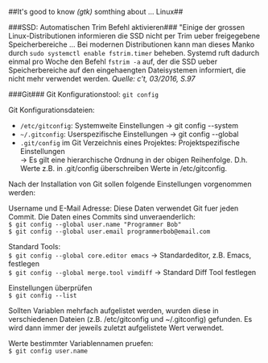 ##It's good to know *(gtk)* somthing about ... Linux##

<!-- This document is written in pandoc's markdown version -->

###SSD: Automatischen Trim Befehl aktivieren###
"Einige der grossen Linux-Distributionen informieren die SSD nicht per Trim
ueber freigegebene Speicherbereiche ... Bei modernen Distributionen kann man
dieses Manko durch `sudo systemctl enable fstrim.timer` beheben. Systemd ruft
dadurch einmal pro Woche den Befehl `fstrim -a` auf, der die SSD ueber
Speicherbereiche auf den eingehaengten Dateisystemen informiert, die nicht
mehr verwendet werden.
*Quelle: c't, 03/2016, S.97* 

###Git###
Git Konfigurationstool: `git config`

Git Konfigurationsdateien:
- `/etc/gitconfig`: Systemweite Einstellungen -> git config --system
- `~/.gitconfig`: Userspezifische Einstellungen -> git config --global
- `.git/config` im Git Verzeichnis eines Projektes: Projektspezifische 
Einstellungen  
-> Es gilt eine hierarchische Ordnung in der obigen Reihenfolge. 
D.h. Werte z.B. in .git/config überschreiben Werte in /etc/gitconfig.

Nach der Installation von Git sollen folgende Einstellungen vorgenommen werden:

Username und E-Mail Adresse:
Diese Daten verwendet Git fuer jeden Commit. Die Daten eines Commits sind unveraenderlich:  
`$ git config --global user.name "Programmer Bob"`  
`$ git config --global user.email programmerbob@email.com`  

Standard Tools:  
`$ git config --global core.editor emacs` -> Standardeditor, z.B. Emacs, festlegen  
`$ git config --global merge.tool vimdiff` -> Standard Diff Tool festlegen  

Einstellungen überprüfen  
`$ git config --list`  

Sollten Variablen mehrfach aufgelistet werden, wurden diese in verschiedenen Dateien (z.B. /etc/gitconfig und ~/.gitconfig) gefunden. Es wird dann immer der jeweils zuletzt aufgelistete Wert verwendet.
 
Werte bestimmter Variablennamen pruefen:  
`$ git config user.name`  
